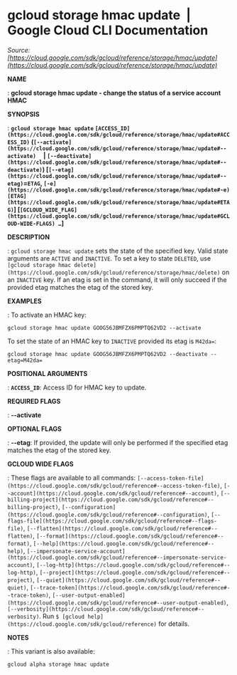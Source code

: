 # gcloud storage hmac update  |  Google Cloud CLI Documentation

*Source: [https://cloud.google.com/sdk/gcloud/reference/storage/hmac/update](https://cloud.google.com/sdk/gcloud/reference/storage/hmac/update)*

**NAME**

: **gcloud storage hmac update - change the status of a service account HMAC**

**SYNOPSIS**

: **`gcloud storage hmac update` `[ACCESS_ID](https://cloud.google.com/sdk/gcloud/reference/storage/hmac/update#ACCESS_ID)` (`[--activate](https://cloud.google.com/sdk/gcloud/reference/storage/hmac/update#--activate)`     | `[--deactivate](https://cloud.google.com/sdk/gcloud/reference/storage/hmac/update#--deactivate)`) [`[--etag](https://cloud.google.com/sdk/gcloud/reference/storage/hmac/update#--etag)`=`ETAG`, `[-e](https://cloud.google.com/sdk/gcloud/reference/storage/hmac/update#-e)` `[ETAG](https://cloud.google.com/sdk/gcloud/reference/storage/hmac/update#ETAG)`] [`[GCLOUD_WIDE_FLAG](https://cloud.google.com/sdk/gcloud/reference/storage/hmac/update#GCLOUD-WIDE-FLAGS) …`]**

**DESCRIPTION**

: `gcloud storage hmac update` sets the state of the specified key.
Valid state arguments are ``ACTIVE`` and
``INACTIVE``. To set a key to state
``DELETED``, use `[gcloud storage hmac
delete](https://cloud.google.com/sdk/gcloud/reference/storage/hmac/delete)` on an ``INACTIVE`` key. If an
etag is set in the command, it will only succeed if the provided etag matches
the etag of the stored key.

**EXAMPLES**

: To activate an HMAC key:

```
gcloud storage hmac update GOOG56JBMFZX6PMPTQ62VD2 --activate
```

To set the state of an HMAC key to ``INACTIVE``
provided its etag is ``M42da=``:

```
gcloud storage hmac update GOOG56JBMFZX6PMPTQ62VD2 --deactivate --etag=M42da=
```

**POSITIONAL ARGUMENTS**

: **`ACCESS_ID`**:
Access ID for HMAC key to update.

**REQUIRED FLAGS**

: **--activate**

**OPTIONAL FLAGS**

: **--etag**:
If provided, the update will only be performed if the specified etag matches the
etag of the stored key.

**GCLOUD WIDE FLAGS**

: These flags are available to all commands: `[--access-token-file](https://cloud.google.com/sdk/gcloud/reference#--access-token-file)`,
`[--account](https://cloud.google.com/sdk/gcloud/reference#--account)`, `[--billing-project](https://cloud.google.com/sdk/gcloud/reference#--billing-project)`,
`[--configuration](https://cloud.google.com/sdk/gcloud/reference#--configuration)`,
`[--flags-file](https://cloud.google.com/sdk/gcloud/reference#--flags-file)`,
`[--flatten](https://cloud.google.com/sdk/gcloud/reference#--flatten)`, `[--format](https://cloud.google.com/sdk/gcloud/reference#--format)`, `[--help](https://cloud.google.com/sdk/gcloud/reference#--help)`, `[--impersonate-service-account](https://cloud.google.com/sdk/gcloud/reference#--impersonate-service-account)`,
`[--log-http](https://cloud.google.com/sdk/gcloud/reference#--log-http)`,
`[--project](https://cloud.google.com/sdk/gcloud/reference#--project)`, `[--quiet](https://cloud.google.com/sdk/gcloud/reference#--quiet)`, `[--trace-token](https://cloud.google.com/sdk/gcloud/reference#--trace-token)`, `[--user-output-enabled](https://cloud.google.com/sdk/gcloud/reference#--user-output-enabled)`,
`[--verbosity](https://cloud.google.com/sdk/gcloud/reference#--verbosity)`.
Run `$ [gcloud help](https://cloud.google.com/sdk/gcloud/reference)` for details.

**NOTES**

: This variant is also available:

```
gcloud alpha storage hmac update
```